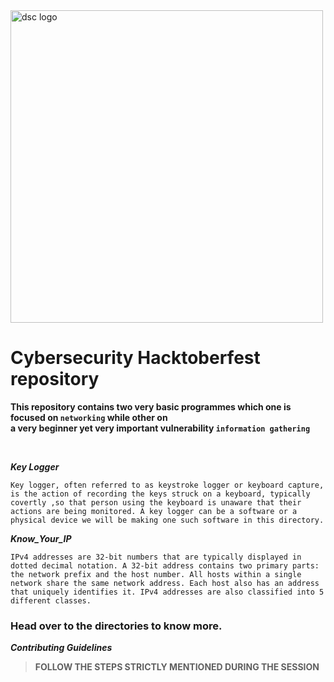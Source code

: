 
<img src="assets/logo.svg" alt="dsc logo" width="500"/>


# Cybersecurity Hacktoberfest repository 

**This repository contains two very basic  programmes which one is focused on ``networking`` while other on </br> a very beginner yet very important vulnerability ``information gathering``**

</br>

***Key Logger***

`Key logger, often referred to as keystroke logger or keyboard capture, is the action of recording the keys struck on a keyboard, typically covertly ,so that person using the keyboard is unaware that their actions are being monitored. A key logger can be a software or a physical device we will be making one such software in this directory.`


***Know_Your_IP***

`IPv4 addresses are 32-bit numbers that are typically displayed in dotted decimal notation. A 32-bit address contains two primary parts: the network prefix and the host number. All hosts within a single network share the same network address. Each host also has an address that uniquely identifies it. IPv4 addresses are also classified into 5 different classes.`

### Head over to the directories to know more.

*__Contributing Guidelines__*

> **FOLLOW THE STEPS STRICTLY MENTIONED DURING THE SESSION**
